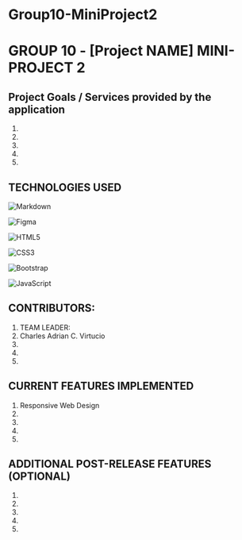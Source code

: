 # Group10-MiniProject2
# GROUP 10 - [Project NAME] MINI-PROJECT 2

## Project Goals / Services provided by the application

1.
2.
3.
4.
5.

## TECHNOLOGIES USED

![Markdown](https://img.shields.io/badge/markdown-%23000000.svg?style=for-the-badge&logo=markdown&logoColor=white)

![Figma](https://img.shields.io/badge/figma-%23F24E1E.svg?style=for-the-badge&logo=figma&logoColor=white)

![HTML5](https://img.shields.io/badge/html5-%23E34F26.svg?style=for-the-badge&logo=html5&logoColor=white)

![CSS3](https://img.shields.io/badge/css3-%231572B6.svg?style=for-the-badge&logo=css3&logoColor=white)

![Bootstrap](https://img.shields.io/badge/bootstrap-%23563D7C.svg?style=for-the-badge&logo=bootstrap&logoColor=white)

![JavaScript](https://img.shields.io/badge/javascript-%23323330.svg?style=for-the-badge&logo=javascript&logoColor=%23F7DF1E)


## CONTRIBUTORS:

1. TEAM LEADER: 
2. Charles Adrian C. Virtucio
3.
4.
5.

## CURRENT FEATURES IMPLEMENTED

1. Responsive Web Design
2.
3.
4.
5.

## ADDITIONAL POST-RELEASE FEATURES (OPTIONAL)

1.
2.
3.
4.
5.
